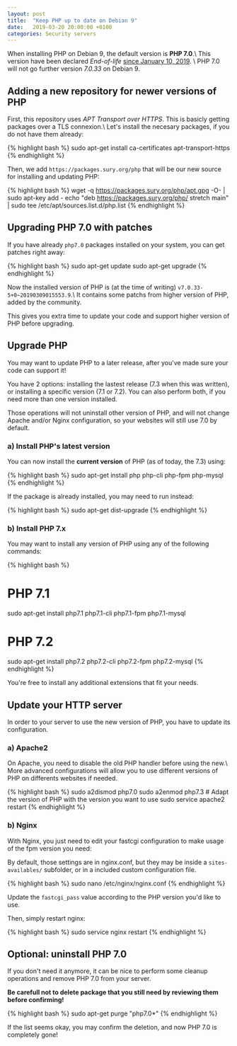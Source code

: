 ```yaml
---
layout: post
title:  "Keep PHP up to date on Debian 9"
date:   2019-03-20 20:00:00 +0100
categories: Security servers
---
```


When installing PHP on Debian 9, the default version is **PHP 7.0**.\\
This version have been declared *End-of-life* [since January 10, 2019][php-end-of-life]. \\
PHP 7.0 will not go further version *7.0.33* on Debian 9.

## Adding a new repository for newer versions of PHP

First, this repository uses *APT Transport over HTTPS*. This is basicly getting packages over a TLS connexion.\\
Let's install the necesary packages, if you do not have them already:

{% highlight bash %}
sudo apt-get install ca-certificates apt-transport-https 
{% endhighlight %}

Then, we add `https://packages.sury.org/php` that will be our new source for installing and updating PHP:

{% highlight bash %}
wget -q https://packages.sury.org/php/apt.gpg -O- | sudo apt-key add -
echo "deb https://packages.sury.org/php/ stretch main" | sudo tee /etc/apt/sources.list.d/php.list
{% endhighlight %}

## Upgrading PHP 7.0 with patches

If you have already `php7.0` packages installed on your system, you can get patches right away:

{% highlight bash %}
sudo apt-get update
sudo apt-get upgrade
{% endhighlight %}

Now the installed version of PHP is (at the time of writing) `v7.0.33-5+0~20190309015553.9`.\\
It contains some patchs from higher version of PHP, added by the community.

This gives you extra time to update your code and support higher version of PHP before upgrading.

## Upgrade PHP

You may want to update PHP to a later release, after you've made sure your code can support it!

You have 2 options: installing the lastest release (7.3 when this was written), or installing a specific version (7.1 or 7.2).
You can also perform both, if you need more than one version installed.

Those operations will not uninstall other version of PHP, and will not change Apache and/or Nginx configuration, so your websites will still use 7.0 by default.

### a) Install PHP's latest version

You can now install the **current version** of PHP (as of today, the 7.3) using:

{% highlight bash %}
sudo apt-get install php php-cli php-fpm php-mysql
{% endhighlight %}

If the package is already installed, you may need to run instead:

{% highlight bash %}
sudo apt-get dist-upgrade
{% endhighlight %}

### b) Install PHP 7.x

You may want to install any version of PHP using any of the following commands:

{% highlight bash %}
# PHP 7.1
sudo apt-get install php7.1 php7.1-cli php7.1-fpm php7.1-mysql

# PHP 7.2
sudo apt-get install php7.2 php7.2-cli php7.2-fpm php7.2-mysql
{% endhighlight %}

You're free to install any additional extensions that fit your needs.

## Update your HTTP server

In order to your server to use the new version of PHP, you have to update its configuration.

### a) Apache2

On Apache, you need to disable the old PHP handler before using the new.\\
More advanced configurations will allow you to use different versions of PHP on differents websites if needed.

{% highlight bash %}
sudo a2dismod php7.0
sudo a2enmod php7.3 # Adapt the version of PHP with the version you want to use
sudo service apache2 restart
{% endhighlight %}

### b) Nginx

With Nginx, you just need to edit your fastcgi configuration to make usage of the fpm version you need:

By default, those settings are in nginx.conf, but they may be inside a `sites-availables/` subfolder, or in a included custom configuration file.

{% highlight bash %}
sudo nano /etc/nginx/nginx.conf
{% endhighlight %}

Update the `fastcgi_pass` value according to the PHP version you'd like to use.

Then, simply restart nginx:

{% highlight bash %}
sudo service nginx restart
{% endhighlight %}

## Optional: uninstall PHP 7.0

If you don't need it anymore, it can be nice to perform some cleanup operations and remove PHP 7.0 from your server.

**Be carefull not to delete package that you still need by reviewing them before confirming!**

{% highlight bash %}
sudo apt-get purge "php7.0*"
{% endhighlight %}

If the list seems okay, you may confirm the deletion, and now PHP 7.0 is completely gone!

[php-end-of-life]: https://secure.php.net/supported-versions.php
